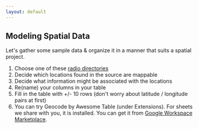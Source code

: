 ```yaml
---
layout: default
---
```


## Modeling Spatial Data

Let's gather some sample data & organize it in a manner that suits a spatial project.

1.	Choose one of these [radio directories](https://archive.org/search?query=subject%3A%22Radio-Directories%22) 
2.	Decide which locations found in the source are mappable
3.	Decide what information might be associated with the locations
4.	Re(name) your columns in your table
5.	Fill in the table with +/- 10 rows (don't worry about latitude / longitude pairs at first) 
6.	You can try Geocode by Awesome Table (under Extensions). For sheets we share with you, it is installed. You can get it from [Google Workspace Marketplace](https://workspace.google.com/marketplace/app/geocode_by_awesome_table/904124517349).

